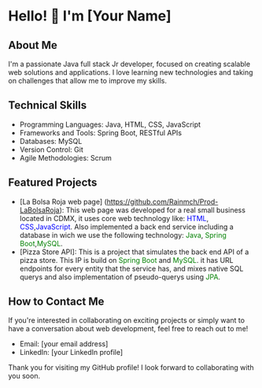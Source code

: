 # Hello! 👋 I'm [Your Name]

## About Me
I'm a passionate Java full stack Jr developer, focused on creating scalable web solutions and applications. I love learning new technologies and taking on challenges that allow me to improve my skills.

## Technical Skills
- Programming Languages: Java, HTML, CSS, JavaScript
- Frameworks and Tools: Spring Boot, RESTful APIs
- Databases: MySQL
- Version Control: Git
- Agile Methodologies: Scrum

## Featured Projects
- [La Bolsa Roja web page] (https://github.com/Rainmch/Prod-LaBolsaRoja): This web page was developed for a real small business located in CDMX, it uses core web technology like:
 <font color="blue">HTML</font>, <font color="blue">CSS</font>,<font color="blue">JavaScript</font>.
 Also implemented a back end service including a database in wich we use the following technology:
 <font color="green">Java</font>, <font color="green">Spring Boot</font>,<font color="green">MySQL</font>.
- [Pizza Store API]: This is a project that simulates the back end API of a pizza store. This IP is build on <font color="green">Spring Boot</font> and <font color="green">MySQL</font>. it has URL endpoints for every entity that the service has, and mixes native SQL querys and also implementation of pseudo-querys using <font color="green">JPA</font>.

## How to Contact Me
If you're interested in collaborating on exciting projects or simply want to have a conversation about web development, feel free to reach out to me!
- Email: [your email address]
- LinkedIn: [your LinkedIn profile]

Thank you for visiting my GitHub profile! I look forward to collaborating with you soon.

